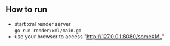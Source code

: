 ## How to run

* start xml render server  
  `go run render/xml/main.go`
* use your browser to access "http://127.0.0.1:8080/someXML"